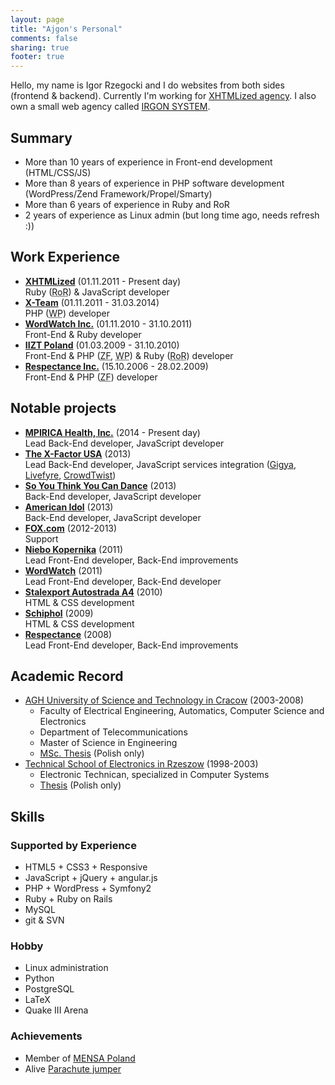 ```yaml
---
layout: page
title: "Ajgon's Personal"
comments: false
sharing: true
footer: true
---
```


Hello, my name is Igor Rzegocki and I do websites from both sides (frontend &
backend). Currently I'm working for [XHTMLized agency](http://www.xhtmlized.com/). I also own a small web agency called
[IRGON SYSTEM](http://www.irgon.com/).

## Summary

* More than 10 years of experience in Front-end development (HTML/CSS/JS)
* More than 8 years of experience in PHP software development (WordPress/Zend Framework/Propel/Smarty)
* More than 6 years of experience in Ruby and RoR
* 2 years of experience as Linux admin (but long time ago, needs refresh :))

## Work Experience

* **[XHTMLized](http://www.xhtmlized.com/)** (01.11.2011 - Present day)<br>
  Ruby (<abbr title="Ruby on Rails">RoR</abbr>) & JavaScript developer
* **[X-Team](http://www.x-team.com/)** (01.11.2011 - 31.03.2014)<br>
  PHP (<abbr title="WordPress">WP</abbr>) developer
* **[WordWatch Inc.](http://www.wordwatch.com/)** (01.11.2010 - 31.10.2011)<br>
  Front-End & Ruby developer
* **[IIZT Poland](http://www.iizt.com/)** (01.03.2009 - 31.10.2010)<br>
  Front-End & PHP (<abbr title="Zend Framework">ZF</abbr>, <abbr title="WordPress">WP</abbr>) & Ruby (<abbr title="Ruby on Rails">RoR</abbr>) developer
* **[Respectance Inc.](http://www.respectance.com/)** (15.10.2006 - 28.02.2009)<br>
  Front-End & PHP (<abbr title="Zend Framework">ZF</abbr>) developer

## Notable projects

* **[MPIRICA Health, Inc.](https://www.mpirica.com/)** (2014 - Present day)<br>
  Lead Back-End developer, JavaScript developer
* **[The X-Factor USA](http://www.thexfactorusa.com/)** (2013)<br>
  Lead Back-End developer, JavaScript services integration
  ([Gigya](http://www.gigya.com/), [Livefyre](http://www.livefyre.com/), [CrowdTwist](http://www.crowdtwist.com/))
* **[So You Think You Can Dance](http://www.fox.com/dance/)** (2013)<br>
  Back-End developer, JavaScript developer
* **[American Idol](http://www.americanidol.com/)** (2013)<br>
  Back-End developer, JavaScript developer
* **[FOX.com](http://www.fox.com/)** (2012-2013)<br>
  Support
* **[Niebo Kopernika](http://niebokopernika.pl/)** (2011)<br>
  Lead Front-End developer, Back-End improvements
* **[WordWatch](http://wordwatch.com/)** (2011)<br>
  Lead Front-End developer, Back-End developer
* **[Stalexport Autostrada A4](http://www.autostrada-a4.pl/driver)** (2010)<br>
  HTML & CSS development
* **[Schiphol](http://www.schiphol.nl/)** (2009)<br>
  HTML & CSS development
* **[Respectance](http://www.respectance.com/)** (2008)<br>
  Lead Front-End developer, Back-End improvements

## Academic Record

* [AGH University of Science and Technology in Cracow](http://www.agh.edu.pl/en) (2003-2008)
    * Faculty of Electrical Engineering, Automatics, Computer Science and Electronics
    * Department of Telecommunications
    * Master of Science in Engineering
    * [MSc. Thesis](http://github.com/ajgon/agh-thesis) (Polish only)
* [Technical School of Electronics in Rzeszow](http://www.elektronik.rzeszow.pl/electronic/English/index.php) (1998-2003)
    * Electronic Technican, specialized in Computer Systems
    * [Thesis](http://www.rzegocki.pl/assets/files/zse-thesis.pdf) (Polish only)

## Skills

### Supported by Experience

* HTML5 + CSS3 + Responsive
* JavaScript + jQuery + angular.js
* PHP + WordPress + Symfony2
* Ruby + Ruby on Rails
* MySQL
* git & SVN

### Hobby
* Linux administration
* Python
* PostgreSQL
* LaTeX
* Quake III Arena

### Achievements
* Member of [MENSA Poland](/images/upload/mensa.jpg)
* Alive [Parachute jumper](/images/upload/parachute.jpg)
